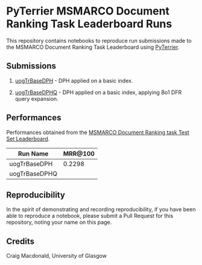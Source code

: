 # PyTerrier MSMARCO Document Ranking Task Leaderboard Runs

This repository contains notebooks to reproduce run submissions made to the MSMARCO Document Ranking Task Leaderboard using [PyTerrier](https://github.com/terrier-org/pyterrier).

## Submissions

1. [uogTrBaseDPH](uogTrBaseDPH.ipynb) - DPH applied on a basic index.

2. [uogTrBaseDPHQ](uogTrBaseDPHQ.ipynb) - DPH applied on a basic index, applying Bo1 DFR query expansion.

## Performances

Performances obtained from the [MSMARCO Document Ranking task Test Set Leaderboard](https://microsoft.github.io/msmarco/).

| Run Name       | MRR@100 |
| -------------- | ------- | 
| uogTrBaseDPH   | 0.2298  |
| uogTrBaseDPHQ  |         |

## Reproducibility

In the spirit of demonstrating and recording reproducibility, if you have been able to reproduce a notebook, please submit a Pull Request for this repository, noting your name on this page.

## Credits

Craig Macdonald, University of Glasgow
